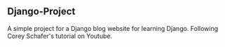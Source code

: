 ## Django-Project

A simple project for a Django blog website for learning Django. Following Corey Schafer's tutorial on Youtube.
